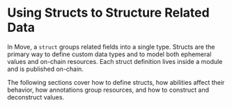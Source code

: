 # Using Structs to Structure Related Data

In Move, a `struct` groups related fields into a single type. Structs are the primary way to define custom data types and to model both ephemeral values and on-chain resources. Each struct definition lives inside a module and is published on-chain.

The following sections cover how to define structs, how abilities affect their behavior, how annotations group resources, and how to construct and deconstruct values.

